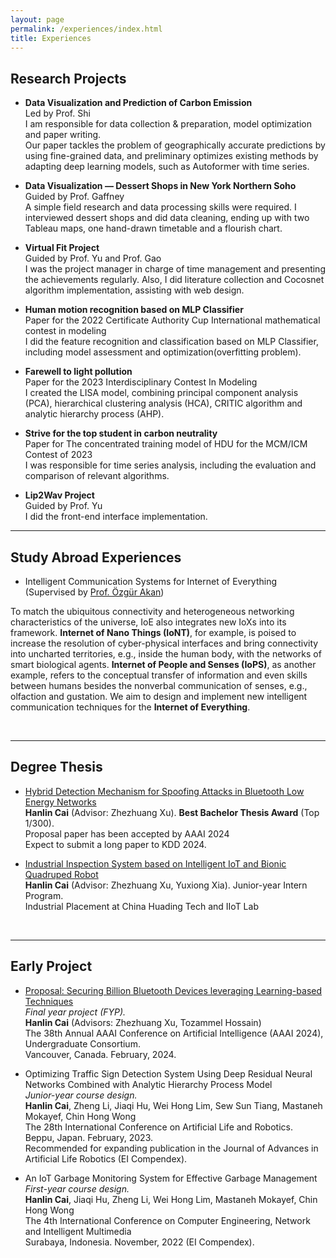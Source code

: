 ```yaml
---
layout: page
permalink: /experiences/index.html
title: Experiences
---
```



## Research Projects

- **Data Visualization and Prediction of Carbon Emission**<br>Led by Prof. Shi<br>I am responsible for data collection & preparation, model optimization and paper writing.<br>Our paper tackles the problem of geographically accurate predictions by using fine-grained data, and preliminary optimizes existing methods by adapting deep learning models, such as Autoformer with time series.<br>

- **Data Visualization — Dessert Shops in New York Northern Soho**<br>Guided by Prof. Gaffney<br>A simple field research and data processing skills were required. I interviewed dessert shops and did data cleaning, ending up with two Tableau maps, one hand-drawn timetable and a flourish chart.<br>

- **Virtual Fit Project**<br>Guided by Prof. Yu and Prof. Gao<br>I was the project manager in charge of time management and presenting the achievements regularly. Also, I did literature collection and Cocosnet algorithm implementation, assisting with web design.<br>

- **Human motion recognition based on MLP Classifier**<br>Paper for the 2022 Certificate Authority Cup International mathematical contest in modeling<br>I did the feature recognition and classification based on MLP Classifier, including model assessment and optimization(overfitting problem).<br>

- **Farewell to light pollution**<br>Paper for the 2023 Interdisciplinary Contest In Modeling<br>I created the LISA model, combining principal component analysis (PCA), hierarchical clustering analysis (HCA), CRITIC algorithm and analytic hierarchy process (AHP).<br>

- **Strive for the top student in carbon neutrality**<br>Paper for The concentrated training model of HDU for the MCM/ICM Contest of 2023<br>I was responsible for time series analysis, including the evaluation and comparison of relevant algorithms.<br>

- **Lip2Wav Project**<br>Guided by Prof. Yu<br>I did the front-end interface implementation.
  <br>

---

## Study Abroad Experiences

- Intelligent Communication Systems for Internet of Everything (Supervised by [Prof. Özgür Akan](https://www.eng.cam.ac.uk/profiles/oba21))

To match the ubiquitous connectivity and heterogeneous networking characteristics of the universe, IoE also integrates new IoXs into its framework. **Internet of Nano Things (IoNT)**, for example, is poised to increase the resolution of cyber-physical interfaces and bring connectivity into uncharted territories, e.g., inside the human body, with the networks of smart biological agents. **Internet of People and Senses (IoPS)**, as another example, refers to the conceptual transfer of information and even skills between humans besides the nonverbal communication of senses, e.g., olfaction and gustation. We aim to design and implement new intelligent communication techniques for the **Internet of Everything**.

<br>

---

## Degree Thesis

- [Hybrid Detection Mechanism for Spoofing Attacks in Bluetooth Low Energy Networks](https://caihanlin.com/mypaper/thesis/UG-thesis.pdf)<br>**Hanlin Cai** (Advisor: Zhezhuang Xu). **Best Bachelor Thesis Award** (Top 1/300).<br>Proposal paper has been accepted by AAAI 2024<br>Expect to submit a long paper to KDD 2024.

- [Industrial Inspection System based on Intelligent IoT and Bionic Quadruped Robot](https://caihanlin.com/mypaper/thesis/IP-report.pdf)<br>**Hanlin Cai** (Advisor: Zhezhuang Xu, Yuxiong Xia). Junior-year Intern Program.<br>Industrial Placement at China Huading Tech and IIoT Lab<br>

  <br>

---

## Early Project

- [Proposal: Securing Billion Bluetooth Devices leveraging Learning-based Techniques](https://ojs.aaai.org/index.php/AAAI/article/view/30544)<br>*Final year project (FYP).*<br>**Hanlin Cai** (Advisors: Zhezhuang Xu, Tozammel Hossain)<br>The 38th Annual AAAI Conference on Artificial Intelligence (AAAI 2024), Undergraduate Consortium.<br>Vancouver, Canada. February, 2024.

- Optimizing Traffic Sign Detection System Using Deep Residual Neural Networks Combined with Analytic Hierarchy Process Model<br>*Junior-year course design.*<br>**Hanlin Cai**, Zheng Li, Jiaqi Hu, Wei Hong Lim, Sew Sun Tiang, Mastaneh Mokayef, Chin Hong Wong<br>The 28th International Conference on Artificial Life and Robotics.<br>Beppu, Japan. February, 2023.<br>Recommended for expanding publication in the Journal of Advances in Artificial Life Robotics (EI Compendex).

- An IoT Garbage Monitoring System for Effective Garbage Management<br>*First-year course design.*<br>**Hanlin Cai**, Jiaqi Hu, Zheng Li, Wei Hong Lim, Mastaneh Mokayef, Chin Hong Wong<br>The 4th International Conference on Computer Engineering, Network and Intelligent Multimedia<br>Surabaya, Indonesia. November, 2022 (EI Compendex).<br>

  <br>
